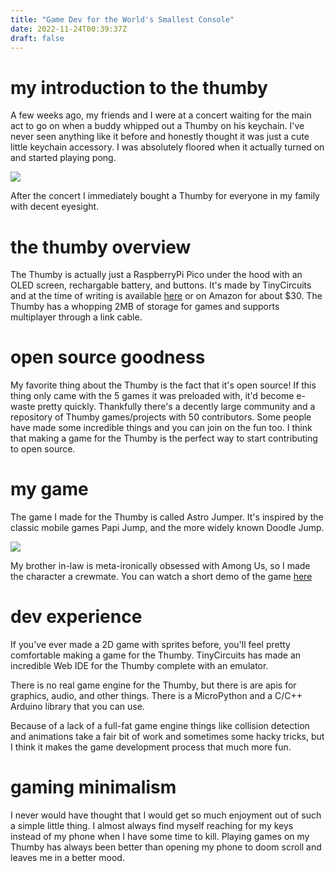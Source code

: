 ```yaml
---
title: "Game Dev for the World's Smallest Console"
date: 2022-11-24T00:39:37Z
draft: false
---
```


# my introduction to the thumby

A few weeks ago, my friends and I were at a concert waiting for the main act to go on when a buddy whipped out a Thumby on his keychain. 
I've never seen anything like it before and honestly thought it was just a cute little keychain accessory. I was absolutely floored when it actually turned on and started playing pong. 

![](/images/thumby/thumbykeys.png)

After the concert I immediately bought a Thumby for everyone in my family with decent eyesight.

# the thumby overview

The Thumby is actually just a RaspberryPi Pico under the hood with an OLED screen, rechargable battery, and buttons. It's made by TinyCircuits and at the time of writing is available [here](https://tinycircuits.com/products/thumby) or on Amazon for about $30. 
The Thumby has a whopping 2MB of storage for games and supports multiplayer through a link cable. 

# open source goodness

My favorite thing about the Thumby is the fact that it's open source! If this thing only came with the 5 games it was preloaded with, it'd become e-waste pretty quickly. Thankfully there's a decently large community and a repository of Thumby games/projects with 50 contributors. Some people have made some incredible things and you can join on the fun too. I think that making a game for the Thumby is the perfect way to start contributing to open source.

# my game

The game I made for the Thumby is called Astro Jumper. It's inspired by the classic mobile games Papi Jump, and the more widely known Doodle Jump. 

![](/images/thumby/splashscreen.png)

My brother in-law is meta-ironically obsessed with Among Us, so I made the character a crewmate. 
You can watch a short demo of the game [here](https://youtu.be/mDuT7RkSMFo)

# dev experience

If you've ever made a 2D game with sprites before, you'll feel pretty comfortable making a game for the Thumby. TinyCircuits has made an incredible Web IDE for the Thumby complete with an emulator. 

There is no real game engine for the Thumby, but there is are apis for graphics, audio, and other things. There is a MicroPython and a C/C++ Arduino library that you can use. 

Because of a lack of a full-fat game engine things like collision detection and animations take a fair bit of work and sometimes some hacky tricks, but I think it makes the game development process that much more fun. 

# gaming minimalism

I never would have thought that I would get so much enjoyment out of such a simple little thing. I almost always find myself reaching for my keys instead of my phone when I have some time to kill. 
Playing games on my Thumby has always been better than opening my phone to doom scroll and leaves me in a better mood. 



